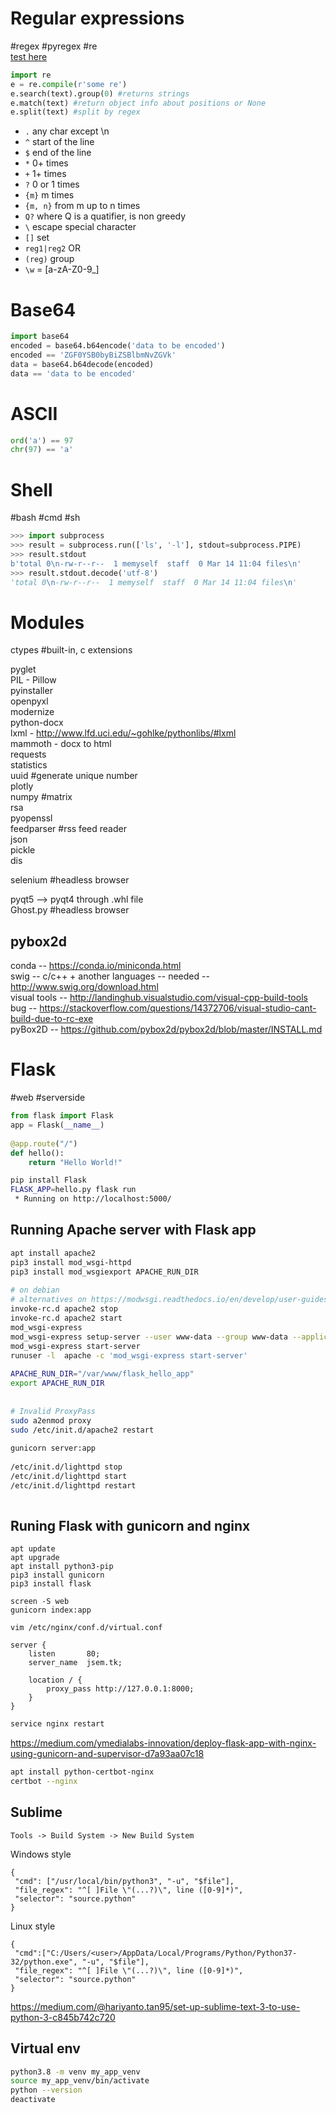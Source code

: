 # Regular expressions  
 #regex #pyregex #re  
[test here](https://regex101.com/)  
```python  
import re  
e = re.compile(r'some re')  
e.search(text).group(0) #returns strings  
e.match(text) #return object info about positions or None  
e.split(text) #split by regex  
```  
- `.` any char except \n  
- `^` start of the line  
- `$` end of the line  
- `*` 0+ times  
- `+` 1+ times  
- `?` 0 or 1 times  
- `{m}` m times  
- `{m, n}` from m up to n times  
- `Q?` where Q is a quatifier, is non greedy  
- `\` escape special character  
- `[]` set  
- `reg1|reg2` OR  
- `(reg)` group  
- `\w` = [a-zA-Z0-9_]  
  
# Base64  
```python  
import base64  
encoded = base64.b64encode('data to be encoded')  
encoded == 'ZGF0YSB0byBiZSBlbmNvZGVk'  
data = base64.b64decode(encoded)  
data == 'data to be encoded'  
```  
  
# ASCII  
```python  
ord('a') == 97  
chr(97) == 'a'  
```  
  
# Shell  
 #bash #cmd #sh  
```python  
>>> import subprocess  
>>> result = subprocess.run(['ls', '-l'], stdout=subprocess.PIPE)  
>>> result.stdout  
b'total 0\n-rw-r--r--  1 memyself  staff  0 Mar 14 11:04 files\n'  
>>> result.stdout.decode('utf-8')  
'total 0\n-rw-r--r--  1 memyself  staff  0 Mar 14 11:04 files\n'  
```  
  
# Modules  
ctypes #built-in, c extensions  
  
pyglet  
PIL - Pillow  
pyinstaller  
openpyxl  
modernize  
python-docx  
lxml - http://www.lfd.uci.edu/~gohlke/pythonlibs/#lxml  
mammoth - docx to html  
requests  
statistics  
uuid #generate unique number  
plotly  
numpy #matrix  
rsa  
pyopenssl  
feedparser #rss feed reader  
json  
pickle  
dis  
  
selenium #headless browser  
  
pyqt5 --> pyqt4 through .whl file  
Ghost.py #headless browser  
  
pybox2d  
-------  
conda -- https://conda.io/miniconda.html  
swig -- c/c++ + another languages -- needed -- http://www.swig.org/download.html  
visual tools -- http://landinghub.visualstudio.com/visual-cpp-build-tools  
bug -- https://stackoverflow.com/questions/14372706/visual-studio-cant-build-due-to-rc-exe  
pyBox2D -- https://github.com/pybox2d/pybox2d/blob/master/INSTALL.md  
  
# Flask  
 #web #serverside  
```python  
from flask import Flask  
app = Flask(__name__)  
  
@app.route("/")  
def hello():  
    return "Hello World!"  
```  
```sh  
pip install Flask  
FLASK_APP=hello.py flask run  
 * Running on http://localhost:5000/  
```  
  
## Running Apache server with Flask app  
  
```sh  
apt install apache2  
pip3 install mod_wsgi-httpd  
pip3 install mod_wsgiexport APACHE_RUN_DIR  
  
# on debian  
# alternatives on https://modwsgi.readthedocs.io/en/develop/user-guides/quick-installation-guide.html#restart-apache-web-server  
invoke-rc.d apache2 stop  
invoke-rc.d apache2 start  
mod_wsgi-express  
mod_wsgi-express setup-server --user www-data --group www-data --application-type module  --entry-point /var/www/flask_hello_app/hello.py --port 80  
mod_wsgi-express start-server  
runuser -l  apache -c 'mod_wsgi-express start-server'  
  
APACHE_RUN_DIR="/var/www/flask_hello_app"  
export APACHE_RUN_DIR  
  
  
# Invalid ProxyPass  
sudo a2enmod proxy  
sudo /etc/init.d/apache2 restart  
  
gunicorn server:app  
  
/etc/init.d/lighttpd stop  
/etc/init.d/lighttpd start  
/etc/init.d/lighttpd restart
  
```

## Runing Flask with gunicorn and nginx
```
apt update
apt upgrade
apt install python3-pip
pip3 install gunicorn
pip3 install flask

screen -S web
gunicorn index:app

vim /etc/nginx/conf.d/virtual.conf
```
```
server {
    listen       80;
    server_name  jsem.tk;

    location / {
        proxy_pass http://127.0.0.1:8000;
    }
}
```
```sh
service nginx restart
```
https://medium.com/ymedialabs-innovation/deploy-flask-app-with-nginx-using-gunicorn-and-supervisor-d7a93aa07c18

```sh
apt install python-certbot-nginx
certbot --nginx
```

## Sublime
```
Tools -> Build System -> New Build System
```
Windows style
```
{
 "cmd": ["/usr/local/bin/python3", "-u", "$file"],
 "file_regex": "^[ ]File \"(...?)\", line ([0-9]*)",
 "selector": "source.python"
}
```
Linux style
```
{
 "cmd":["C:/Users/<user>/AppData/Local/Programs/Python/Python37-32/python.exe", "-u", "$file"],
 "file_regex": "^[ ]File \"(...?)\", line ([0-9]*)",
 "selector": "source.python"
}
```
https://medium.com/@hariyanto.tan95/set-up-sublime-text-3-to-use-python-3-c845b742c720


## Virtual env

```sh
python3.8 -m venv my_app_venv
source my_app_venv/bin/activate
python --version
deactivate
```
